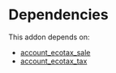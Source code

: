 # Dependencies

This addon depends on:

- [account_ecotax_sale](https://github.com/bringout/oca-financial)
- [account_ecotax_tax](https://github.com/bringout/oca-financial)
